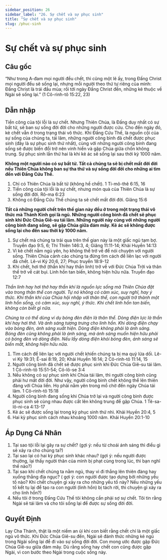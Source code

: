 ```yaml
---
sidebar_position: 26
sidebar_label: "26. Sự chết và sự phục sinh"
title: "Sự chết và sự phục sinh"
slug: /phuc-sinh
---
```


Sự chết và sự phục sinh
====

## Câu gốc

“Như trong A-đam mọi người đều chết, thì cũng một lẽ ấy, trong Đấng Christ mọi người đều sẽ sống lại, nhưng mỗi người theo thứ tự riêng của mình: Đấng Christ là trái đầu mùa; rồi tới ngày Đấng Christ đến, những kẻ thuộc về Ngài sẽ sống lại.” (1 Cô-rinh-tô 15:22, 23)

## Dẫn nhập

Tiền công của tội lỗi là sự chết. Nhưng Thiên Chúa, là Đấng duy nhất có sự bất tử, sẽ ban sự sống đời đời cho những người được cứu. Cho đến ngày đó, kẻ chết vẫn ở trong trạng thái vô thức. Khi Đấng Cứu Thế, là nguồn cội của sự sống của chúng ta, tái lâm, những người công bình đã chết được phục sinh (đây là sự phục sinh thứ nhất), cùng với những người công bình đang sống sẽ được biến đổi trở nên vinh hiển và gặp Chúa giữa chốn không trung. Sự phục sinh lần thứ hai là khi kẻ ác sẽ sống lại sau thời kỳ 1000 năm.

**Không một người nào có sự bất tử. Tất cả chúng ta sẽ bị chết mất đời đời nếu Thiên Chúa không ban sự tha thứ và sự sống đời đời cho những ai tìm đến với Đấng Cứu Thế.**

1. Chỉ có Thiên Chúa là bất tử (không hề chết). 1 Ti-mô-thê 6:15, 16
2. Tiền công của tội lỗi là sự chết, nhưng món quà của Thiên Chúa là sự sống đời đời. Rô-ma 6:23
3. Không có Đấng Cứu Thế chúng ta sẽ chết mất đời đời. Giăng 15:6

**Tất cả những người chết trên thế gian này đều ở trong một trạng thái vô thức mà Thánh Kinh gọi là ngủ. Những người công bình đã chết sẽ phục sinh khi Đức Chúa Giê-su tái lâm. Những người này cùng với những** **người công bình đang sống, sẽ gặp Chúa giữa đám mây. Kẻ ác sẽ không được sống lại cho đến sau thời kỳ 1000 năm.**

1. Sự chết mà chúng ta trải qua trên thế gian này là một giấc ngủ tạm bợ. Truyền đạo 9:5, 6; Thi Thiên 146:3, 4; Giăng 11:11-14; Khải Huyền 14:13
2. Vì kẻ chết nằm ngủ yên, họ không thể trở về để nói chuyện với người sống. Thiên Chúa cảnh cáo chúng ta đừng tìm cách để liên lạc với người đã chết. Lê-vi Ký 20;6, 27; Phục truyền 18:9-12
3. Khi chết, hơi thở (thần khí hay thần linh) trở về với Đức Chúa Trời và thân thể trở về cát bụi. Linh hồn tan biến, không hiện hữu nữa. Truyền đạo 12:7

*Thần linh hay hơi thở hay thần khí là nguồn lực sống mà Thiên Chúa đặt vào trong thân thể con người. Tự nó không có cảm xúc, suy nghĩ, hay ý thức. Khi thần khí của Chúa hội nhập với thân thể, con người trở thành một linh hồn sống, có cảm xúc, suy nghĩ, ý thức. Khi chết linh hồn tan biến, không còn biết gì nữa.*

*Chúng ta có thể dùng ví dụ bóng đèn điện là thân thể. Dòng điện lực là thần khí hay hơi thở. Và ánh sáng* *tượng trưng cho linh hồn. Khi dòng điện chạy vào bóng đèn, ánh sáng xuất hiện. Dòng điện không phải là ánh sáng. Bóng đèn cũng không phải là ánh sáng, mà ánh sáng muốn hiện hữu phải có bóng đèn và dòng điện. Nếu* *lấy dòng điện khỏi bóng đèn, ánh sáng sẽ biến mất, không hiện hữu nữa.*

1. Tìm cách để liên lạc với người chết khiến chúng ta bị ma quỷ lừa dối. Lê-vi Ký 19:31; Ê-sai 8:19, 20; Khải Huyền 16:14; 2 Cô-rinh-tô 11:14, 15
2. Người công bình đã chết sẽ được phục sinh khi Đức Chúa Giê-su tái lâm. 1 Cô-rinh-tô 15:51-54; Cô-lô-se 3:4
3. Nếu không có sự phục sinh khi Chúa tái lâm, thì người công bình cũng phải hư mất đời đời. Như vậy, người công bình chết không thể lên thiên đàng với Chúa liền. Họ phải nằm yên trong mồ chờ đến ngày Chúa tái lâm. 1 Cô-rinh-tô 15:18
4. Người công bình đang sống khi Chúa trở lại và người công bình được phục sinh sẽ cùng nhau được cất lên không trung để gặp Chúa. 1 Tê-sa-lô-ni-ca 4:13-17
5. Kẻ ác sẽ được sống lại trong kỳ phục sinh thứ nhì. Khải Huyền 20:4, 5
6. Hai kỳ phục sinh cách nhau khoảng 1000 năm. Khải Huyền 20:1-10

## Áp Dụng Cá Nhân

1. Tại sao tội lỗi lại gây ra sự chết? (gợi ý: nếu từ choái ánh sáng thì điều gì sẽ xảy ra cho chúng ta?)
2. Tại sao lại có hai kỳ phục sinh khác nhau? (gợi ý: nếu người được thưởng, lại thấy người thân của mình bị phạt cùng trong lúc, thì bạn nghĩ thế nào?)
3. Tại sao khi chết chúng ta nằm ngủ, thay vì đi thẳng lên thiên đàng hay xuống thẳng địa ngục? ( gợi ý: con người được tạo dựng bởi những yếu tố nào? Khi chết chuyện gì xảy ra cho những yếu tố này? Nếu những yếu tố kết tụ lại để tạo ra con người (linh hồn) bị tách rời, thì chuyện gì xảy ra cho linh hồn?)
4. Nếu tôi ở trong Đấng Cứu Thế tôi không cần phải sợ sự chết. Tôi tin rằng Ngài sẽ tái lâm và cho tôi sống lại để được sự sống đời đời.

## Quyết Định

Lạy Cha Thánh, thật là một niềm an ủi khi con biết rằng chết chỉ là một giấc ngủ vô thức. Khi Đức Chúa Giê-su đến, Ngài sẽ đánh thức những kẻ ngủ trong Ngài sống lại để đi vào sự sống đời đời. Con mong ước được gặp Đức Chúa Giê-su giữa đám mây. Dù rằng sống hay chết con cũng được gặp Ngài, vì con bước theo Ngài trong cuộc sống này.
